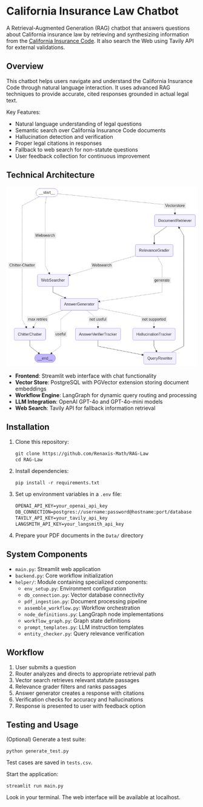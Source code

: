 # California Insurance Law Chatbot

A Retrieval-Augmented Generation (RAG) chatbot that answers questions about California insurance law by retrieving and synthesizing information from the [California Insurance Code](https://leginfo.legislature.ca.gov/faces/codesTOCSelected.xhtml?tocCode=INS&tocTitle=+Insurance+Code+-+INS). It also search the Web using Tavily API for external validations.

## Overview

This chatbot helps users navigate and understand the California Insurance Code through natural language interaction. It uses advanced RAG techniques to provide accurate, cited responses grounded in actual legal text.

Key Features:
- Natural language understanding of legal questions
- Semantic search over California Insurance Code documents
- Hallucination detection and verification
- Proper legal citations in responses
- Fallback to web search for non-statute questions
- User feedback collection for continuous improvement

## Technical Architecture

![Graph Workflow](graph_workflow.png)

- **Frontend**: Streamlit web interface with chat functionality
- **Vector Store**: PostgreSQL with PGVector extension storing document embeddings
- **Workflow Engine**: LangGraph for dynamic query routing and processing
- **LLM Integration**: OpenAI GPT-4o and GPT-4o-mini models
- **Web Search**: Tavily API for fallback information retrieval

## Installation

1. Clone this repository:
   ```
   git clone https://github.com/Renaxis-Math/RAG-Law
   cd RAG-Law
   ```

2. Install dependencies:
   ```
   pip install -r requirements.txt
   ```

3. Set up environment variables in a `.env` file:
   ```
   OPENAI_API_KEY=your_openai_api_key
   DB_CONNECTION=postgres://username:password@hostname:port/database
   TAVILY_API_KEY=your_tavily_api_key
   LANGSMITH_API_KEY=your_langsmith_api_key
   ```

4. Prepare your PDF documents in the `Data/` directory

## System Components

- `main.py`: Streamlit web application
- `backend.py`: Core workflow initialization
- `helper/`: Module containing specialized components:
  - `env_setup.py`: Environment configuration
  - `db_connection.py`: Vector database connectivity
  - `pdf_ingestion.py`: Document processing pipeline
  - `assemble_workflow.py`: Workflow orchestration
  - `node_definitions.py`: LangGraph node implementations
  - `workflow_graph.py`: Graph state definitions
  - `prompt_templates.py`: LLM instruction templates
  - `entity_checker.py`: Query relevance verification

## Workflow

1. User submits a question
2. Router analyzes and directs to appropriate retrieval path
3. Vector search retrieves relevant statute passages
4. Relevance grader filters and ranks passages
5. Answer generator creates a response with citations
6. Verification checks for accuracy and hallucinations
7. Response is presented to user with feedback option

## Testing and Usage

(Optional) Generate a test suite:
```
python generate_test.py
```
Test cases are saved in `tests.csv`.

Start the application:
```
streamlit run main.py
```

Look in your terminal. The web interface will be available at localhost.
